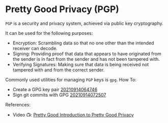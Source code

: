 # Pretty Good Privacy (PGP)

`PGP` is a security and privacy system, achieved via public key cryptography.

It can be used for the following purposes:
* Encryption: Scrambling data so that no one other than the intended receiver
  can decode.
* Signing: Providing proof that data that appears to have originated from the
  sender is in fact from the sender and has not been tampered with.
* Verifying Signatures: Making sure that data is being received not tampered
  with and from the correct sender.

Commonly used utilities for managing `PGP` keys is `gpg`.
How To:
* Create a GPG key pair [20210914064746](./20210914064746/README.md)
* Sign git commits with GPG [20210914072507](./20210914072507/README.md)


References:
* Video 📺: [Pretty Good Introduction to Pretty Good Privacy](https://www.youtube.com/watch?v=Lq-yKJFHJpk&t=2712s)
